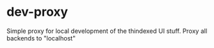# dev-proxy
Simple proxy for local development of the thindexed UI stuff. Proxy all backends to "localhost"
